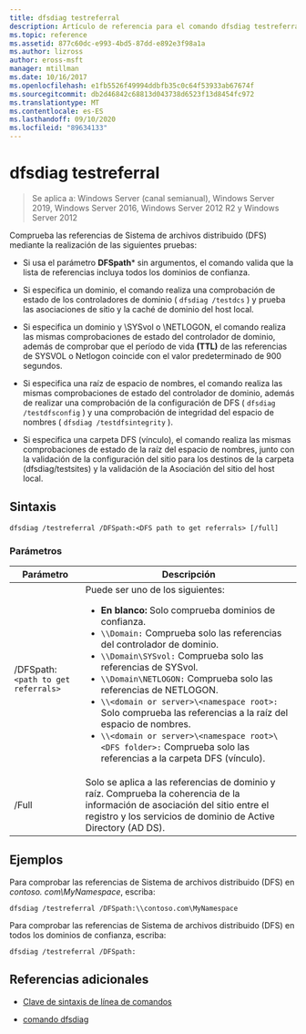 ```yaml
---
title: dfsdiag testreferral
description: Artículo de referencia para el comando dfsdiag testreferral, que comprueba las referencias Sistema de archivos distribuido (DFS).
ms.topic: reference
ms.assetid: 877c60dc-e993-4bd5-87dd-e892e3f98a1a
ms.author: lizross
author: eross-msft
manager: mtillman
ms.date: 10/16/2017
ms.openlocfilehash: e1fb5526f49994ddbfb35c0c64f53933ab67674f
ms.sourcegitcommit: db2d46842c68813d043738d6523f13d8454fc972
ms.translationtype: MT
ms.contentlocale: es-ES
ms.lasthandoff: 09/10/2020
ms.locfileid: "89634133"
---
```

# <a name="dfsdiag-testreferral"></a>dfsdiag testreferral

> Se aplica a: Windows Server (canal semianual), Windows Server 2019, Windows Server 2016, Windows Server 2012 R2 y Windows Server 2012

Comprueba las referencias de Sistema de archivos distribuido (DFS) mediante la realización de las siguientes pruebas:

- Si usa el parámetro **DFSpath*** sin argumentos, el comando valida que la lista de referencias incluya todos los dominios de confianza.

- Si especifica un dominio, el comando realiza una comprobación de estado de los controladores de dominio ( `dfsdiag /testdcs` ) y prueba las asociaciones de sitio y la caché de dominio del host local.

- Si especifica un dominio y \SYSvol o \NETLOGON, el comando realiza las mismas comprobaciones de estado del controlador de dominio, además de comprobar que el período de vida **(TTL)** de las referencias de SYSVOL o Netlogon coincide con el valor predeterminado de 900 segundos.

- Si especifica una raíz de espacio de nombres, el comando realiza las mismas comprobaciones de estado del controlador de dominio, además de realizar una comprobación de la configuración de DFS ( `dfsdiag /testdfsconfig` ) y una comprobación de integridad del espacio de nombres ( `dfsdiag /testdfsintegrity` ).

- Si especifica una carpeta DFS (vínculo), el comando realiza las mismas comprobaciones de estado de la raíz del espacio de nombres, junto con la validación de la configuración del sitio para los destinos de la carpeta (dfsdiag/testsites) y la validación de la Asociación del sitio del host local.

## <a name="syntax"></a>Sintaxis

```
dfsdiag /testreferral /DFSpath:<DFS path to get referrals> [/full]
```

### <a name="parameters"></a>Parámetros

| Parámetro | Descripción |
| --------- | ----------- |
| /DFSpath:`<path to get referrals>` | Puede ser uno de los siguientes:<ul><li>**En blanco:** Solo comprueba dominios de confianza.</li><li>`\\Domain:` Comprueba solo las referencias del controlador de dominio.</li><li>`\\Domain\SYSvol:` Comprueba solo las referencias de SYSvol.</li><li>`\\Domain\NETLOGON:` Comprueba solo las referencias de NETLOGON.</li><li>`\\<domain or server>\<namespace root>:` Solo comprueba las referencias a la raíz del espacio de nombres.</li><li>`\\<domain or server>\<namespace root>\<DFS folder>:` Comprueba solo las referencias a la carpeta DFS (vínculo).</li></ul> |
| /Full | Solo se aplica a las referencias de dominio y raíz. Comprueba la coherencia de la información de asociación del sitio entre el registro y los servicios de dominio de Active Directory (AD DS). |

## <a name="examples"></a>Ejemplos

Para comprobar las referencias de Sistema de archivos distribuido (DFS) en *contoso. com\MyNamespace*, escriba:

```
dfsdiag /testreferral /DFSpath:\\contoso.com\MyNamespace
```

Para comprobar las referencias de Sistema de archivos distribuido (DFS) en todos los dominios de confianza, escriba:

```
dfsdiag /testreferral /DFSpath:
```

## <a name="additional-references"></a>Referencias adicionales

- [Clave de sintaxis de línea de comandos](command-line-syntax-key.md)

- [comando dfsdiag](dfsdiag.md)
